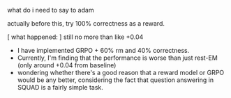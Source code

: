 what do i need to say to adam

 actually before this, try 100% correctness as a reward. 

[ what happened: ]
still no more than like +0.04

- I have implemented GRPO + 60% rm and 40% correctness. 
-  Currently, I'm finding that the performance is worse than just rest-EM (only around +0.04 from baseline)
- wondering whether there's a good reason that a reward model or GRPO would be any better, considering the fact that question answering in SQUAD is a fairly simple task.
 